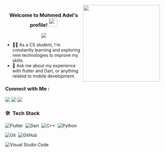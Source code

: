 
<img width="250" align="right" src="https://c.tenor.com/_DOBjnGspYAAAAAM/code-coding.gif">

<h3 align="center">
  Welcome to Mohmed Adel's profile!
  <img src="https://media.giphy.com/media/hvRJCLFzcasrR4ia7z/giphy.gif" width="28">
</h3>

<!-- Typing SVG by DenverCoder1 - https://github.com/DenverCoder1/readme-typing-svg -->
<p align="center">
  <a href="https://github.com/DenverCoder1/readme-typing-svg"><img src="https://readme-typing-svg.herokuapp.com/?lines=flutter%20developer;Always%20learning%20new%20things&font=Fira%20Code&center=true&width=440&height=45&color=f75c7e&vCenter=true&size=22"></a>
</p> 

- 👨‍💻 As a CS student, I'm constantly learning and exploring new technologies to improve my skills.
- 💬 Ask me about my experience with flutter and Dart, or anything related to mobile development.
  


### Connect with Me :

<a href="https://www.linkedin.com/in/mhmdbadr4flutter/" target="_blank"><img src="https://img.shields.io/badge/-Mohmed%20Adel-0077B5?style=for-the-badge&logo=Linkedin&logoColor=white"/></a>
<a href="https://t.me/w_ll_di" target="_blank"><img src="https://img.shields.io/badge/-Mohmed%20Adel-0077B5?style=for-the-badge&logo=Telegram&logoColor=white"/></a>
<a href="https://wa.link/rdz2n7" target="_blank"><img src="https://img.shields.io/badge/-Mohmed%20Adel-25D366?style=for-the-badge&logo=whatsapp&logoColor=white"/></a>


### 🛠 &nbsp;Tech Stack

![Flutter](https://img.shields.io/badge/-flutter%20-05122A?style=flat&logo=flutter&logoColor=1572B6)&nbsp;
![Dart](https://img.shields.io/badge/-dart-05122A?style=flat&logo=Dart)&nbsp;
![C++](https://img.shields.io/badge/-C++%20-05122A?style=flat&logo=c%2B%2B)&nbsp;
![Python](https://img.shields.io/badge/-Python%20-05122A?style=flat&logo=python)&nbsp;

![Git](https://img.shields.io/badge/-Git-05122A?style=flat&logo=git)&nbsp;
![GitHub](https://img.shields.io/badge/-GitHub-05122A?style=flat&logo=github)&nbsp;

![Visual Studio Code](https://img.shields.io/badge/-Visual%20Studio%20Code-05122A?style=flat&logo=visual-studio-code&logoColor=007ACC)&nbsp;




